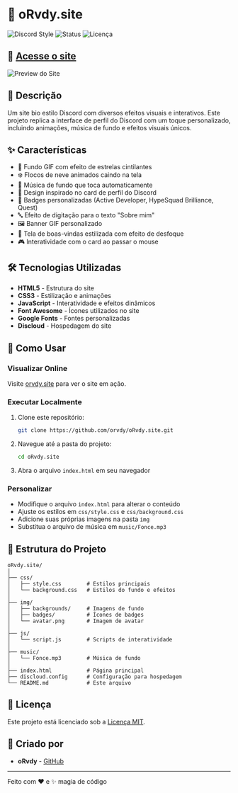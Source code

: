 # 🌟 oRvdy.site 

![Discord Style](https://shields.io/badge/Estilo-Discord-5865F2?style=for-the-badge&logo=discord&logoColor=white)
![Status](https://shields.io/badge/Status-Online-success?style=for-the-badge)
![Licença](https://shields.io/badge/Licença-MIT-blue?style=for-the-badge)

## 🔗 [Acesse o site](https://orvdy.site)

![Preview do Site](https://i.imgur.com/WXFGFD1.png)

## 📝 Descrição

Um site bio estilo Discord com diversos efeitos visuais e interativos. Este projeto replica a interface de perfil do Discord com um toque personalizado, incluindo animações, música de fundo e efeitos visuais únicos.

## ✨ Características

- 🌠 Fundo GIF com efeito de estrelas cintilantes
- ❄️ Flocos de neve animados caindo na tela
- 🎵 Música de fundo que toca automaticamente
- 🎨 Design inspirado no card de perfil do Discord
- 📛 Badges personalizadas (Active Developer, HypeSquad Brilliance, Quest)
- 🔤 Efeito de digitação para o texto "Sobre mim"
- 🖼️ Banner GIF personalizado
- 👋 Tela de boas-vindas estilizada com efeito de desfoque
- 🎮 Interatividade com o card ao passar o mouse

## 🛠️ Tecnologias Utilizadas

- **HTML5** - Estrutura do site
- **CSS3** - Estilização e animações
- **JavaScript** - Interatividade e efeitos dinâmicos
- **Font Awesome** - Ícones utilizados no site
- **Google Fonts** - Fontes personalizadas
- **Discloud** - Hospedagem do site

## 🚀 Como Usar

### Visualizar Online
Visite [orvdy.site](https://orvdy.site) para ver o site em ação.

### Executar Localmente
1. Clone este repositório:
   ```bash
   git clone https://github.com/orvdy/oRvdy.site.git
   ```
2. Navegue até a pasta do projeto:
   ```bash
   cd oRvdy.site
   ```
3. Abra o arquivo `index.html` em seu navegador

### Personalizar
- Modifique o arquivo `index.html` para alterar o conteúdo
- Ajuste os estilos em `css/style.css` e `css/background.css`
- Adicione suas próprias imagens na pasta `img`
- Substitua o arquivo de música em `music/Fonce.mp3`

## 📂 Estrutura do Projeto

```
oRvdy.site/
│
├── css/
│   ├── style.css        # Estilos principais
│   └── background.css   # Estilos do fundo e efeitos
│
├── img/
│   ├── backgrounds/     # Imagens de fundo
│   ├── badges/          # Ícones de badges
│   └── avatar.png       # Imagem de avatar
│
├── js/
│   └── script.js        # Scripts de interatividade
│
├── music/
│   └── Fonce.mp3        # Música de fundo
│
├── index.html           # Página principal
├── discloud.config      # Configuração para hospedagem
└── README.md            # Este arquivo
```

## 📜 Licença

Este projeto está licenciado sob a [Licença MIT](LICENSE).

## 👤 Criado por

- **oRvdy** - [GitHub](https://github.com/orvdy)

---

Feito com ❤️ e ✨ magia de código
